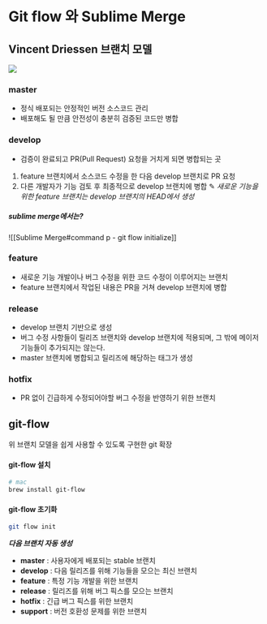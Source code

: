 
# Git flow 와 Sublime Merge

## Vincent Driessen 브랜치 모델
![](https://nvie.com/img/git-model@2x.png)

### master 
- 정식 배포되는 안정적인 버전 소스코드 관리
- 배포해도 될 만큼 안전성이 충분히 검증된 코드만 병합

### develop
- 검증이 완료되고 PR(Pull Request) 요청을 거치게 되면 병합되는 곳
1. feature 브랜치에서 소스코드 수정을 한 다음 develop 브랜치로 PR 요청
2. 다른 개발자가 기능 검토 후 최종적으로 develop 브랜치에 병합
✎ _새로운 기능을 위한 feature 브랜치는 develop 브랜치의 HEAD에서 생성_
##### sublime merge에서는?
![[Sublime Merge#command p - git flow initialize]]
### feature
- 새로운 기능 개발이나 버그 수정을 위한 코드 수정이 이루어지는 브랜치
- feature 브랜치에서 작업된 내용은 PR을 거쳐 develop 브랜치에 병합

### release
- develop 브랜치 기반으로 생성
- 버그 수정 사항들이 릴리즈 브랜치와 develop 브랜치에 적용되며, 그 밖에 메이저 기능들이 추가되지는 않는다.
- master 브랜치에 병합되고 릴리즈에 해당하는 태그가 생성

### hotfix
- PR 없이 긴급하게 수정되어야할 버그 수정을 반영하기 위한 브랜치

## git-flow
위 브랜치 모델을 쉽게 사용할 수 있도록 구현한 git 확장

#### git-flow 설치
```bash
# mac
brew install git-flow
```

#### git-flow 초기화

```bash
git flow init
```
_**다음 브랜치 자동 생성**_
- **master** : 사용자에게 배포되는 stable 브랜치
- **develop** : 다음 릴리즈를 위해 기능들을 모으는 최신 브랜치
- **feature** : 특정 기능 개발을 위한 브랜치
- **release** : 릴리즈를 위해 버그 픽스를 모으는 브랜치
 - **hotfix** : 긴급 버그 픽스를 위한 브랜치
 - **support** : 버전 호환성 문제를 위한 브랜치
